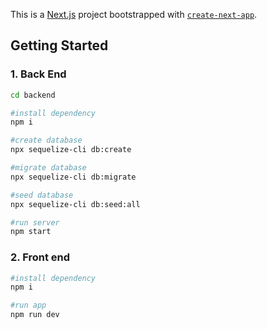 This is a [Next.js](https://nextjs.org) project bootstrapped with [`create-next-app`](https://github.com/vercel/next.js/tree/canary/packages/create-next-app).

## Getting Started

### 1. Back End
```bash
cd backend

#install dependency
npm i

#create database
npx sequelize-cli db:create

#migrate database
npx sequelize-cli db:migrate

#seed database
npx sequelize-cli db:seed:all

#run server
npm start

```
### 2. Front end
```bash
#install dependency
npm i

#run app
npm run dev
```